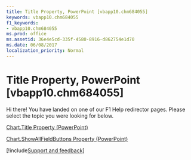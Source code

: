 ```yaml
---
title: Title Property, PowerPoint [vbapp10.chm684055]
keywords: vbapp10.chm684055
f1_keywords:
- vbapp10.chm684055
ms.prod: office
ms.assetid: 36e4e5cd-335f-4580-8916-d862754e1d70
ms.date: 06/08/2017
localization_priority: Normal
---
```



# Title Property, PowerPoint [vbapp10.chm684055]

Hi there! You have landed on one of our F1 Help redirector pages. Please select the topic you were looking for below.

[Chart.Title Property (PowerPoint)](https://msdn.microsoft.com/library/a3d28fbd-16e9-de5d-53e2-19ef574154ad%28Office.15%29.aspx)

[Chart.ShowAllFieldButtons Property (PowerPoint)](https://msdn.microsoft.com/library/50aa8c68-a91b-301f-a553-46353feb4d16%28Office.15%29.aspx)

[!include[Support and feedback](~/includes/feedback-boilerplate.md)]